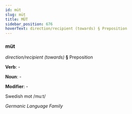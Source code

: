 ```yaml
---
id: müt
slug: müt
title: MÜT
sidebar_position: 676
hoverText: direction/recipient (towards) § Preposition
---
```


### müt

*direction/recipient (towards)* **§** Preposition

**Verb**: -

**Noun**: -

**Modifier**: -

Swedish mot /muːt/

*Germanic Language Family*